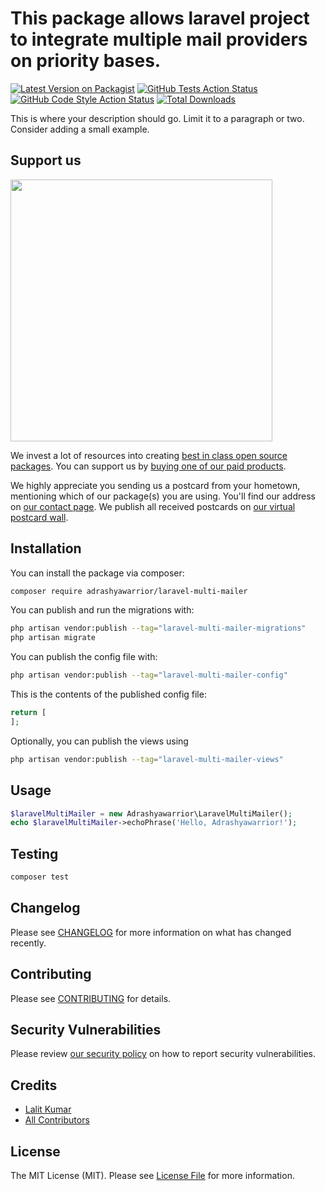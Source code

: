 # This package allows laravel project to integrate multiple mail providers on priority bases.

[![Latest Version on Packagist](https://img.shields.io/packagist/v/adrashyawarrior/laravel-multi-mailer.svg?style=flat-square)](https://packagist.org/packages/adrashyawarrior/laravel-multi-mailer)
[![GitHub Tests Action Status](https://img.shields.io/github/actions/workflow/status/adrashyawarrior/laravel-multi-mailer/run-tests.yml?branch=main&label=tests&style=flat-square)](https://github.com/adrashyawarrior/laravel-multi-mailer/actions?query=workflow%3Arun-tests+branch%3Amain)
[![GitHub Code Style Action Status](https://img.shields.io/github/actions/workflow/status/adrashyawarrior/laravel-multi-mailer/fix-php-code-style-issues.yml?branch=main&label=code%20style&style=flat-square)](https://github.com/adrashyawarrior/laravel-multi-mailer/actions?query=workflow%3A"Fix+PHP+code+style+issues"+branch%3Amain)
[![Total Downloads](https://img.shields.io/packagist/dt/adrashyawarrior/laravel-multi-mailer.svg?style=flat-square)](https://packagist.org/packages/adrashyawarrior/laravel-multi-mailer)

This is where your description should go. Limit it to a paragraph or two. Consider adding a small example.

## Support us

[<img src="https://github-ads.s3.eu-central-1.amazonaws.com/laravel-multi-mailer.jpg?t=1" width="419px" />](https://spatie.be/github-ad-click/laravel-multi-mailer)

We invest a lot of resources into creating [best in class open source packages](https://spatie.be/open-source). You can support us by [buying one of our paid products](https://spatie.be/open-source/support-us).

We highly appreciate you sending us a postcard from your hometown, mentioning which of our package(s) you are using. You'll find our address on [our contact page](https://spatie.be/about-us). We publish all received postcards on [our virtual postcard wall](https://spatie.be/open-source/postcards).

## Installation

You can install the package via composer:

```bash
composer require adrashyawarrior/laravel-multi-mailer
```

You can publish and run the migrations with:

```bash
php artisan vendor:publish --tag="laravel-multi-mailer-migrations"
php artisan migrate
```

You can publish the config file with:

```bash
php artisan vendor:publish --tag="laravel-multi-mailer-config"
```

This is the contents of the published config file:

```php
return [
];
```

Optionally, you can publish the views using

```bash
php artisan vendor:publish --tag="laravel-multi-mailer-views"
```

## Usage

```php
$laravelMultiMailer = new Adrashyawarrior\LaravelMultiMailer();
echo $laravelMultiMailer->echoPhrase('Hello, Adrashyawarrior!');
```

## Testing

```bash
composer test
```

## Changelog

Please see [CHANGELOG](CHANGELOG.md) for more information on what has changed recently.

## Contributing

Please see [CONTRIBUTING](CONTRIBUTING.md) for details.

## Security Vulnerabilities

Please review [our security policy](../../security/policy) on how to report security vulnerabilities.

## Credits

- [Lalit Kumar](https://github.com/adrashyawarrior)
- [All Contributors](../../contributors)

## License

The MIT License (MIT). Please see [License File](LICENSE.md) for more information.

